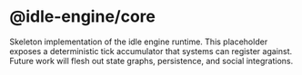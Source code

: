 # @idle-engine/core

Skeleton implementation of the idle engine runtime. This placeholder exposes a deterministic tick accumulator that systems can register against. Future work will flesh out state graphs, persistence, and social integrations.

